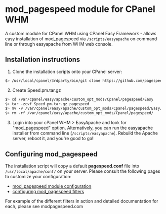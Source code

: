# mod_pagespeed module for CPanel WHM

A custom module for CPanel WHM using CPanel Easy Framework - allows easy installation of mod_pagespeed via `/scripts/easyapache` on command line or through easyapache from WHM web console.

## Installation instructions

1. Clone the installation scripts onto your CPanel server:
```bash
$> /usr/local/cpanel/3rdparty/bin/git clone https://github.com/pagespeed/cpanel.git /var/cpanel/easy/apache/custom_opt_mods/Cpanel/pagespeed/
```

2. Create Speed.pm.tar.gz
```bash
$> cd /var/cpanel/easy/apache/custom_opt_mods/Cpanel/pagespeed/Easy
$> tar -zcvf Speed.pm.tar.gz pagespeed
$> mv -v /var/cpanel/easy/apache/custom_opt_mods/Cpanel/pagespeed/Easy/Speed.pm /var/cpanel/easy/apache/custom_opt_mods/Cpanel/pagespeed/Easy/Speed.pm.tar.gz -t /var/cpanel/easy/apache/custom_opt_mods/Cpanel/Easy/
$> rm -rf /var/cpanel/easy/apache/custom_opt_mods/Cpanel/pagespeed/
```

3. Login into your cPanel WHM > EasyApache and look for "mod_pagespeed" option. Alternatively, you can run the easyapache installer from command line (`/scripts/easyapache`). Rebuild the Apache server, reboot it, and you're good to go!


## Configuring mod_pagespeed

The installation script will copy a default **pagespeed.conf** file into `/usr/local/apache/conf/` on your server. Please consult the following pages to customize your configuration:

- [mod_pagespeed module configuration](https://developers.google.com/speed/docs/mod_pagespeed/configuration)
- [configuring mod_pagespeed filters](https://developers.google.com/speed/docs/mod_pagespeed/config_filters)

For example of the different filters in action and detailed documentation for each, please see modpagespeed.com
